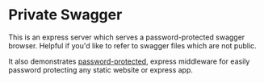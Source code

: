 # Private Swagger

This is an express server which serves a password-protected swagger browser. Helpful if you'd like to refer to swagger files which are not public.

It also demonstrates [password-protected](https://npmjs.com/password-protected), express middleware for easily password protecting any static website or express app.